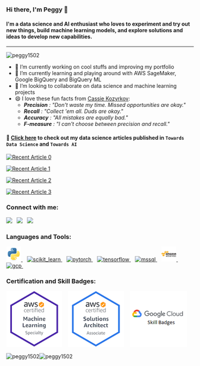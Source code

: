 ### Hi there, I'm Peggy 👋 

#### I'm a data science and AI enthusiast who loves to experiment and try out new things, build machine learning models, and explore solutions and ideas to develop new capabilities.
---

<p align="left"> <img src="https://komarev.com/ghpvc/?username=peggy1502&label=Profile%20views&color=0e75b6&style=flat" alt="peggy1502" /> </p>
<ul>
    <li>🔭 I’m currently working on cool stuffs and improving my portfolio</li>
    <li>🌱 I’m currently learning and playing around with AWS SageMaker, Google BigQuery and BigQuery ML</li>
    <li>👯 I’m looking to collaborate on data science and machine learning projects</li>
    <li>😄 I love these fun facts from <a href="https://www.linkedin.com/posts/kozyrkov_mfml-044-precision-vs-recall-activity-6825741484722032640-gYEy">Cassie Kozyrkov</a>:
        <ul>
            <li><i><b>Precision</b> : "Don't waste my time. Missed opportunities are okay."</i></li>
            <li><i><b>Recall</b> : "Collect 'em all. Duds are okay."</i></li>
            <li><i><b>Accuracy</b> : "All mistakes are equally bad."</i></li>
            <li><i><b>F-measure</b> : "I can't choose between precision and recall."</i></li>
        </ul>
    </li> 
    <!--
    <li>📝 I write data science articles on Medium, <a href="https://peggy1502.medium.com/">click here</a> to check out my articles published in <b>Towards Data Science</b> and <b>Towards AI</b>
    </li> 
    -->
</ul>

#### 📝 <a href="https://peggy1502.medium.com/">  Click here</a> to check out my data science articles published in `Towards Data Science` and `Towards AI`

<p>
<a target="_blank" href="https://github-readme-medium-recent-article.vercel.app/medium/@peggy1502/0"><img src="https://github-readme-medium-recent-article.vercel.app/medium/@peggy1502/0" alt="Recent Article 0"></a>

<a target="_blank" href="https://github-readme-medium-recent-article.vercel.app/medium/@peggy1502/1"><img src="https://github-readme-medium-recent-article.vercel.app/medium/@peggy1502/1" alt="Recent Article 1"></a> 
    
<a target="_blank" href="https://github-readme-medium-recent-article.vercel.app/medium/@peggy1502/2"><img src="https://github-readme-medium-recent-article.vercel.app/medium/@peggy1502/2" alt="Recent Article 2"></a>    
    
<a target="_blank" href="https://github-readme-medium-recent-article.vercel.app/medium/@peggy1502/3"><img src="https://github-readme-medium-recent-article.vercel.app/medium/@peggy1502/3" alt="Recent Article 3"></a>    
</p>

<h3 align="left">Connect with me:</h3>

<a href="https://linkedin.com/in/peggy1502/"><img width="22px" src="https://cdn.jsdelivr.net/npm/simple-icons@v4/icons/linkedin.svg"></a>&nbsp;&nbsp;
<a href="https://public.tableau.com/profile/peggy.chang#!/"><img width="22px" src="https://cdn.jsdelivr.net/npm/simple-icons@v4/icons/tableau.svg"></a>&nbsp;&nbsp;
<a href="https://peggy1502.medium.com/"><img width="22px" src="https://cdn.jsdelivr.net/npm/simple-icons@v4/icons/medium.svg"></a>&nbsp;&nbsp;


<h3 align="left">Languages and Tools:</h3>
<p align="left"> 
<a href="https://www.python.org" target="_blank">
  <img src="https://raw.githubusercontent.com/devicons/devicon/master/icons/python/python-original.svg" alt="python" width="40" height="40"/> </a>&nbsp;&nbsp; 
<a href="https://scikit-learn.org/" target="_blank"> 
  <img src="https://upload.wikimedia.org/wikipedia/commons/0/05/Scikit_learn_logo_small.svg" alt="scikit_learn" width="40" height="40"/> </a>&nbsp;&nbsp;  
<a href="https://pytorch.org/" target="_blank"> 
  <img src="https://www.vectorlogo.zone/logos/pytorch/pytorch-icon.svg" alt="pytorch" width="40" height="40"/> </a>&nbsp;&nbsp; 
<a href="https://www.tensorflow.org" target="_blank"> 
  <img src="https://www.vectorlogo.zone/logos/tensorflow/tensorflow-icon.svg" alt="tensorflow" width="40" height="40"/> </a>&nbsp;&nbsp; 
<a href="https://www.microsoft.com/en-us/sql-server" target="_blank"> 
  <img src="https://cdn.cdnlogo.com/logos/m/21/microsoft-sql-server.svg" alt="mssql" width="40" height="40"/> </a>&nbsp;&nbsp;     
<a href="https://aws.amazon.com" target="_blank"> 
  <img src="https://raw.githubusercontent.com/devicons/devicon/master/icons/amazonwebservices/amazonwebservices-original-wordmark.svg" alt="aws" width="40" height="40"/> </a>&nbsp;&nbsp; 
<a href="https://cloud.google.com" target="_blank"> 
  <img src="https://www.vectorlogo.zone/logos/google_cloud/google_cloud-icon.svg" alt="gcp" width="40" height="40"/> </a>&nbsp;&nbsp; 
</p>

<h3 align="left">Certification and Skill Badges:</h3>
<p align="left"> 
<a href="https://www.credly.com/badges/24b73a41-060e-4922-944f-d419664271b9/public_url">
  <img src="https://raw.githubusercontent.com/peggy1502/peggy1502/master/aws-certified-machine-learning-specialty.png"></a> &nbsp;&nbsp; 
<a href="https://www.youracclaim.com/badges/9e89cedf-320a-49d2-a2c8-e77be1d36cb4/public_url">
  <img src="https://raw.githubusercontent.com/peggy1502/peggy1502/master/aws-certified-solutions-architect-associate.png"></a> &nbsp;&nbsp; 
<a href="https://google.qwiklabs.com/public_profiles/c0a951c2-747f-4e4a-9520-3a67696131fb">
  <img src="https://raw.githubusercontent.com/peggy1502/peggy1502/master/GoogleCloudSB.png"></a>
</p>

<!--Github stats -->
<p><img align="left" src="https://github-readme-stats.vercel.app/api/top-langs?username=peggy1502&show_icons=true&locale=en&layout=compact" alt="peggy1502" /></p>
<p>&nbsp;<img align="left" src="https://github-readme-stats.vercel.app/api?username=peggy1502&show_icons=true&locale=en" alt="peggy1502" /></p>


<!--
🌄 🌻 :basecamp: 🌴 
**peggy1502/peggy1502** is a ✨ _special_ ✨ repository because its `README.md` (this file) appears on your GitHub profile.

Here are some ideas to get you started:

- 🔭 I’m currently working on ...
- 🌱 I’m currently learning ...
- 👯 I’m looking to collaborate on ...
- 🤔 I’m looking for help with ...
- 💬 Ask me about ...
- 📫 How to reach me: ...
- 😄 Pronouns: ...
- ⚡ Fun fact: ...

**Connect with me:**  
<a href="mailto:peggy1502@gmail.com"><img width="22px" src="https://cdn.jsdelivr.net/npm/simple-icons@v4/icons/gmail.svg"></a>&nbsp;&nbsp;
<a href="mailto:peggy1502@gmail.com"><img height="20" src="https://raw.githubusercontent.com/peggy1502/peggy1502/master/envelope-square-solid.svg"></a>&nbsp;&nbsp;
<a href="https://linkedin.com/in/peggy1502/"><img height="18" src="https://raw.githubusercontent.com/peggy1502/peggy1502/master/linkedin.svg"></a>&nbsp;&nbsp;
<a href="https://public.tableau.com/profile/peggy.chang#!/"><img height="20" src="https://raw.githubusercontent.com/peggy1502/peggy1502/master/tableau.svg"></a>&nbsp;&nbsp;

<a href="https://opencv.org/" target="_blank"> <img src="https://www.vectorlogo.zone/logos/opencv/opencv-icon.svg" alt="opencv" width="40" height="40"/> </a> 
<a href="https://pytorch.org/" target="_blank"> <img src="https://www.vectorlogo.zone/logos/pytorch/pytorch-icon.svg" alt="pytorch" width="40" height="40"/> </a> 

<a href="https://www.sqlite.org/" target="_blank"> <img src="https://www.vectorlogo.zone/logos/sqlite/sqlite-icon.svg" alt="sqlite" width="40" height="40"/> </a> 
  <a href="https://www.mysql.com/" target="_blank"> <img src="https://raw.githubusercontent.com/devicons/devicon/master/icons/mysql/mysql-original-wordmark.svg" alt="mysql" width="40" height="40"/> </a>
  <a href="https://www.postgresql.org" target="_blank"> <img src="https://raw.githubusercontent.com/devicons/devicon/master/icons/postgresql/postgresql-original-wordmark.svg" alt="postgresql" width="40" height="40"/> </a>  
  
  <a href="https://postman.com" target="_blank"> <img src="https://www.vectorlogo.zone/logos/getpostman/getpostman-icon.svg" alt="postman" width="40" height="40"/> </a>&nbsp;&nbsp;   
-->





